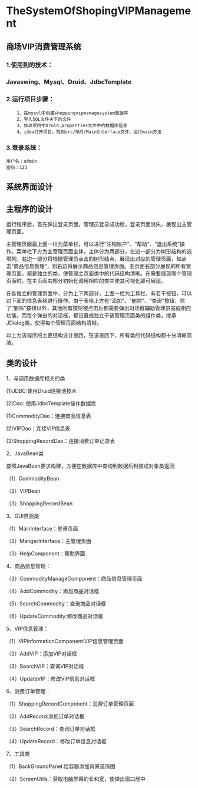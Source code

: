 # TheSystemOfShopingVIPManagement

## 商场VIP消费管理系统

### 1.使用到的技术：

### 		Javaswing、Mysql、Druid、JdbcTemplate

### 2.运行项目步骤：
        1、在mysql中创建shoppingvipmanagesystem数据库
        2、导入SQL文件夹下的文件
        3、修改项目中Druid.properties文件中的数据库信息
        4、idea打开项目，找到src/GUI/MainInterface文件，运行main方法
### 3.登录系统：
    用户名：admin
    密码：123

## 系统界面设计



## 主程序的设计

运行程序后，首先弹出登录页面，管理员登录成功后，登录页面消失，展现出主管理页面。

主管理页面最上面一栏为菜单栏，可以进行“注销账户”、“帮助”、“退出系统”操作。菜单栏下方为主管理页面主体，主体分为两部分，左边一部分为树形结构的选项列，右边一部分将根据管理员点击的树形结点，展现出对应的管理页面，如点击“商品信息管理”，则右边将展示商品信息管理页面。主页面右部分展现的所有管理页面，都是独立的类，使管理主页面类中的代码结构清晰。在需要展现哪个管理页面时，在主页面右部分初始化调用相应的类并使其可视化即可展现。

在各独立的管理页面中，分为上下两部分，上面一栏为工具栏，有若干按钮，可以对下面的信息表格进行操作。由于表格上方有“添加”、“删除”、“查询”按钮，除了“删除”按钮以外，其他所有按钮被点击后都需要弹出对话框辅助管理员完成相应功能，而每个弹出的对话框，都设置成独立于该管理页面类的组件类，继承JDialog类。使得每个管理页面结构清晰。

以上为该程序的主要结构设计思路，在该思路下，所有类的代码结构都十分清晰简洁。



## 类的设计

1、与调用数据库相关的类

  (1)JDBC:使用Druid连接池技术

  (2)Dao: 使用JdbcTemplate操作数据库

  (1)CommodityDao：连接商品信息表

  (2)VIPDao：连接VIP信息表

  (3)ShoppingRecordDao：连接消费订单记录表

2、JavaBean类

按照JavaBean要求构建，方便在数据库中查询到数据后封装成对象类返回

（1）CommodityBean

（2）VIPBean

（3）ShoppingRecordBean

3、GUI界面类

（1）MainInterface：登录页面

（2）MangerInterface：主管理页面

（3）HelpComponent：帮助界面

4、商品信息管理：

（3）CommodityManageComponent：商品信息管理页面

（4）AddCommodity：添加商品对话框

（5）SearchCommodity：查询商品对话框

（6）UpdateCommodity:修改商品对话框

5、VIP信息管理：

（1）VIPInformationComponent:VIP信息管理页面

（2）AddVIP：添加VIP对话框

（3）SearchVIP：查询VIP对话框

（4）UpdateVIP：修改VIP信息对话框

6、消费订单管理：

（1）ShoppingRecordComponent：消费订单管理页面

（2）AddRecord:添加订单对话框

（3）SearchRecord：查询订单对话框

（4）UpdateRecord：修改订单信息对话框

7、工具类

（1）BackGroundPanel:给容器添加背景装饰图

（2）ScreenUtils：获取电脑屏幕的长和宽，使弹出窗口居中

